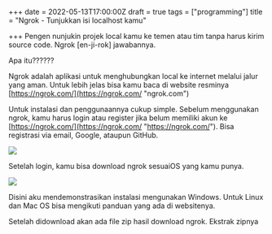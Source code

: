 +++
date = 2022-05-13T17:00:00Z
draft = true
tags = ["programming"]
title = "Ngrok - Tunjukkan isi localhost kamu"

+++
Pengen nunjukin projek local kamu ke temen atau tim tanpa harus kirim  source code. Ngrok \[en-ji-rok\] jawabannya.

Apa itu??????

Ngrok adalah aplikasi untuk menghubungkan local ke internet melalui jalur yang aman. Untuk lebih jelas bisa kamu baca di website resminya [https://ngrok.com/](https://ngrok.com/ "ngrok.com")

Untuk instalasi dan penggunaannya cukup simple. Sebelum menggunakan ngrok, kamu harus login atau register jika belum memiliki akun ke [https://ngrok.com/](https://ngrok.com/ "https://ngrok.com/"). Bisa registrasi via email, Google, ataupun GitHub.

![](https://res.cloudinary.com/dblexpcs4/image/upload/v1652504544/uploads/ngrok-secure-introspectable-tunnels-to-localhost_o9uexx.png)

Setelah login, kamu bisa download ngrok sesuaiOS yang kamu punya.

![](https://res.cloudinary.com/dblexpcs4/image/upload/v1652504768/uploads/Setup-ngrok_wnwen5.png)

Disini aku mendemonstrasikan instalasi mengunakan Windows. Untuk Linux dan Mac OS bisa mengikuti panduan yang ada di websitenya.

Setelah didownload akan ada file zip hasil download ngrok. Ekstrak zipnya